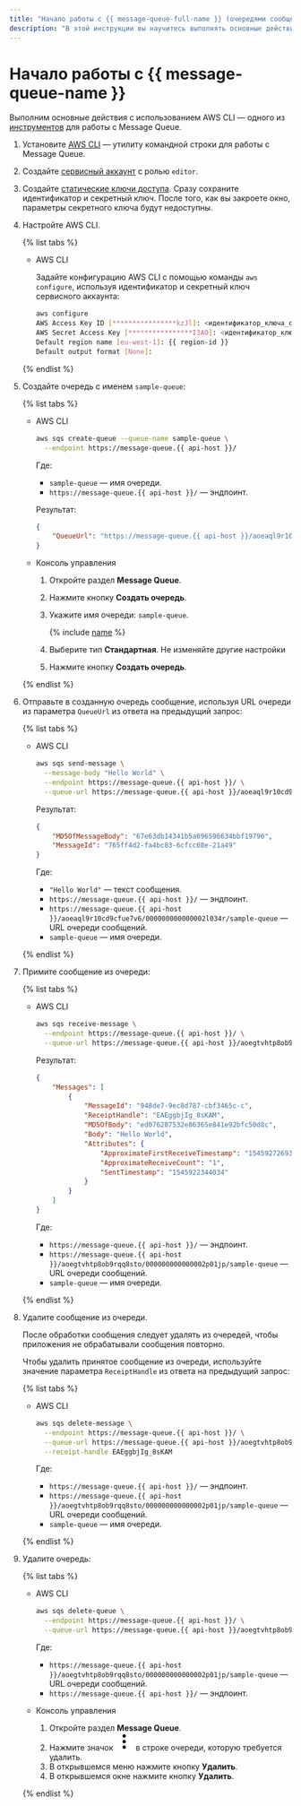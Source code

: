 ```yaml
---
title: "Начало работы с {{ message-queue-full-name }} (очередями сообщений)"
description: "В этой инструкции вы научитесь выполнять основные действия c очередями сообщений в {{ message-queue-full-name }}. Для начала установите AWS CLI — утилиту командной строки для работы с {{ message-queue-name }}."
---
```


# Начало работы с {{ message-queue-name }}

Выполним основные действия с использованием AWS CLI — одного из [инструментов](instruments/index.md) для работы c Message Queue.

1. Установите [AWS CLI](https://aws.amazon.com/ru/cli/) — утилиту командной строки для работы с Message Queue.
1. Создайте [сервисный аккаунт](../iam/operations/sa/create.md) с ролью `editor`.
1. Создайте [статические ключи доступа](../iam/operations/sa/create-access-key.md). Сразу сохраните идентификатор и секретный ключ. После того, как вы закроете окно, параметры секретного ключа будут недоступны.
1. Настройте AWS CLI.

   {% list tabs %}

   - AWS CLI
  
     Задайте конфигурацию AWS CLI с помощью команды `aws configure`, используя идентификатор и секретный ключ сервисного аккаунта:
  
     ```bash
     aws configure
     AWS Access Key ID [****************kzJl]: <идентификатор_ключа_сервисного_аккаунта>
     AWS Secret Access Key [****************I3AO]: <идентификатор_ключа_сервисного_аккаунта>
     Default region name [eu-west-1]: {{ region-id }}
     Default output format [None]:
     ```
  
   {% endlist %}

1. Создайте очередь с именем `sample-queue`:

   {% list tabs %}

   - AWS CLI
  
     ```bash
     aws sqs create-queue --queue-name sample-queue \
       --endpoint https://message-queue.{{ api-host }}/
     ```

     Где:

     * `sample-queue` — имя очереди.
     * `https://message-queue.{{ api-host }}/` — эндпоинт.

     Результат:

     ```json
     {
         "QueueUrl": "https://message-queue.{{ api-host }}/aoeaql9r10cd9cfue7v6/000000000000002n034r/sample-queue"
     }
     ```

   - Консоль управления
  
     1. Откройте раздел **Message Queue**.
     1. Нажмите кнопку **Создать очередь**.
     1. Укажите имя очереди: `sample-queue`.
  
        {% include [name](../_includes/message-queue/ymq-name.md) %}
     1. Выберите тип **Стандартная**. Не изменяйте другие настройки
     1. Нажмите кнопку **Создать очередь**.
  
   {% endlist %}

1. Отправьте в созданную очередь сообщение, используя URL очереди из параметра `QueueUrl` из ответа на предыдущий запрос:

   {% list tabs %}

   - AWS CLI
  
     ```bash
     aws sqs send-message \
       --message-body "Hello World" \
       --endpoint https://message-queue.{{ api-host }}/ \
       --queue-url https://message-queue.{{ api-host }}/aoeaql9r10cd9cfue7v6/000000000000002l034r/sample-queue
     ```

     Результат:
     
     ```json
     {
         "MD5OfMessageBody": "67e63db14341b5a696596634bbf19796",
         "MessageId": "765ff4d2-fa4bc83-6cfcc68e-21a49"
     }
     ```
  
     Где:

     * `"Hello World"` — текст сообщения.
     * `https://message-queue.{{ api-host }}/` — эндпоинт.
     * `https://message-queue.{{ api-host }}/aoeaql9r10cd9cfue7v6/000000000000002l034r/sample-queue` — URL очереди сообщений.
     * `sample-queue` — имя очереди.
  
   {% endlist %}

1. Примите сообщение из очереди:

   {% list tabs %}

   - AWS CLI
  
     ```bash
     aws sqs receive-message \
       --endpoint https://message-queue.{{ api-host }}/ \
       --queue-url https://message-queue.{{ api-host }}/aoegtvhtp8ob9rqq8sto/000000000000002p01jp/sample-queue
     ```

     Результат:

     ```json
     {
         "Messages": [
             {
                 "MessageId": "948de7-9ec8d787-cbf3465c-c",
                 "ReceiptHandle": "EAEggbjIg_8sKAM",
                 "MD5OfBody": "ed076287532e86365e841e92bfc50d8c",
                 "Body": "Hello World",
                 "Attributes": {
                     "ApproximateFirstReceiveTimestamp": "1545927269377",
                     "ApproximateReceiveCount": "1",
                     "SentTimestamp": "1545922344034"
                 }
             }
         ]
     }
     ```
    
     Где:

     * `https://message-queue.{{ api-host }}/` — эндпоинт.
     * `https://message-queue.{{ api-host }}/aoegtvhtp8ob9rqq8sto/000000000000002p01jp/sample-queue` — URL очереди сообщений.
     * `sample-queue` — имя очереди.

   {% endlist %}

1. Удалите сообщение из очереди.

   После обработки сообщения следует удалять из очередей, чтобы приложения не обрабатывали сообщения повторно.

   Чтобы удалить принятое сообщение из очереди, используйте значение параметра `ReceiptHandle` из ответа на предыдущий запрос:

   {% list tabs %}

   - AWS CLI
  
     ```bash
     aws sqs delete-message \
       --endpoint https://message-queue.{{ api-host }}/ \
       --queue-url https://message-queue.{{ api-host }}/aoegtvhtp8ob9rqq8sto/000000000000002p01jp/sample-queue \
       --receipt-handle EAEggbjIg_8sKAM
     ```
     Где:

     * `https://message-queue.{{ api-host }}/` — эндпоинт.
     * `https://message-queue.{{ api-host }}/aoegtvhtp8ob9rqq8sto/000000000000002p01jp/sample-queue` — URL очереди сообщений.
     * `sample-queue` — имя очереди.
  
   {% endlist %}

1. Удалите очередь:

   {% list tabs %}

   - AWS CLI
  
     ```bash
     aws sqs delete-queue \
       --endpoint https://message-queue.{{ api-host }}/ \
       --queue-url https://message-queue.{{ api-host }}/aoegtvhtp8ob9rqq8sto/000000000000002p01jp/sample-queue
     ```
  
     Где:

     * `https://message-queue.{{ api-host }}/aoegtvhtp8ob9rqq8sto/000000000000002p01jp/sample-queue` — URL очереди сообщений.
     * `https://message-queue.{{ api-host }}/` — эндпоинт.


   - Консоль управления
  
     1. Откройте раздел **Message Queue**.
     1. Нажмите значок ![image](../_assets/vertical-ellipsis.svg) в строке очереди, которую требуется удалить.
     1. В открывшемся меню нажмите кнопку **Удалить**.
     1. В открывшемся окне нажмите кнопку **Удалить**.

   {% endlist %}
